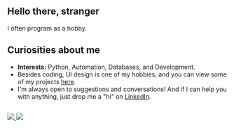 ## Hello there, stranger

I often program as a hobby.

## Curiosities about me
* **Interests:** Python, Automation, Databases, and Development.
* Besides coding, UI design is one of my hobbies, and you can view some of my projects [here](https://www.behance.net/devbeatriz).
* I'm always open to suggestions and conversations! And if I can help you with anything, just drop me a "hi" on [LinkedIn](https://www.linkedin.com/in/devbeatriz/).

## 
<div>
    <a target='_blank' href="https://www.linkedin.com/in/devbeatriz/">
        <img src="https://img.shields.io/badge/LinkedIn-0077B5?style=for-the-badge&logo=linkedin&logoColor=white">
    </a>
      <a target='_blank' href="https://www.behance.net/devbeatriz">
        <img src="https://img.shields.io/badge/Behance-0054F7?style=for-the-badge&logo=behance&logoColor=white">
    </a>
</div>
